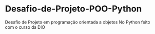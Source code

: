 # Desafio-de-Projeto-POO-Python
Desafio de Projeto em programação orientada a objetos No Python feito com o curso da DIO
